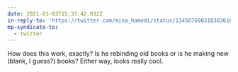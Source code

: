```yaml
---
date: 2021-01-03T15:37:42.032Z
in-reply-to: 'https://twitter.com/mina_hamedi/status/1345076903103836160?s=19'
mp-syndicate-to:
  - twitter
---
```


How does this work, exactly? Is he rebinding old books or is he making new (blank, I guess?) books? Either way, looks really cool.
